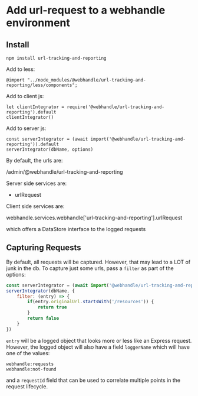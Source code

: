# Add url-request to a webhandle environment

## Install

```
npm install url-tracking-and-reporting
```

Add to less: 
```
@import "../node_modules/@webhandle/url-tracking-and-reporting/less/components";
```

Add to client js:

```
let clientIntegrator = require('@webhandle/url-tracking-and-reporting').default
clientIntegrator()
```

Add to server js:
```
const serverIntegrator = (await import('@webhandle/url-tracking-and-reporting')).default
serverIntegrator(dbName, options)
```

By default, the urls are:

/admin/@webhandle/url-tracking-and-reporting

Server side services are:
- urlRequest

Client side services are:

webhandle.services.webhandle['url-tracking-and-reporting'].urlRequest

which offers a DataStore interface to the logged requests


## Capturing Requests

By default, all requests will be captured. However, that may lead to a LOT of junk in the db.
To capture just some urls, pass a `filter` as part of the options:


```js
const serverIntegrator = (await import('@webhandle/url-tracking-and-reporting')).default
serverIntegrator(dbName, {
	filter: (entry) => {
		if(entry.originalUrl.startsWith('/resources')) {
			return true
		}
		return false
	}
})
```

`entry` will be a logged object that looks more or less like an Express request. However, the logged
object will also have a field `loggerName` which will have one of the values:


```
webhandle:requests
webhandle:not-found
```

and a `requestId` field that can be used to correlate multiple points in the request lifecycle.
